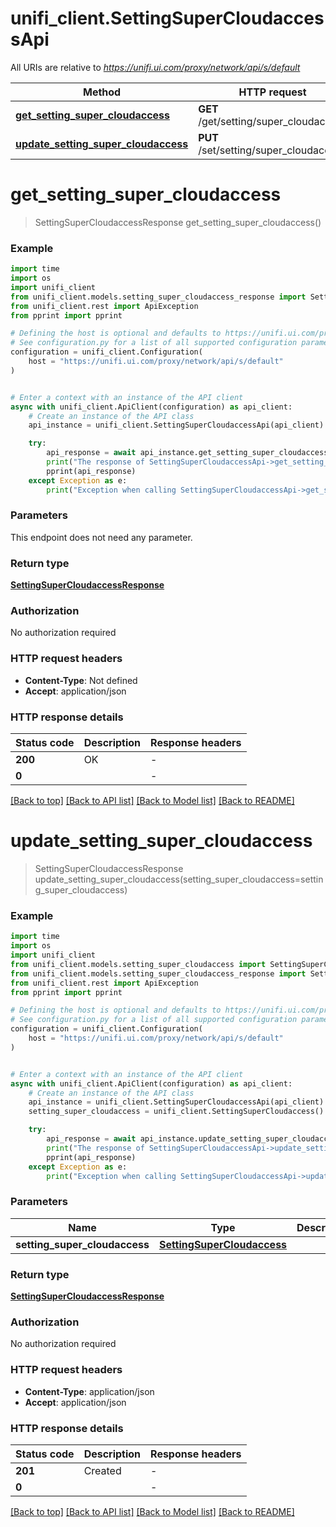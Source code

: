 # unifi_client.SettingSuperCloudaccessApi

All URIs are relative to *https://unifi.ui.com/proxy/network/api/s/default*

Method | HTTP request | Description
------------- | ------------- | -------------
[**get_setting_super_cloudaccess**](SettingSuperCloudaccessApi.md#get_setting_super_cloudaccess) | **GET** /get/setting/super_cloudaccess | 
[**update_setting_super_cloudaccess**](SettingSuperCloudaccessApi.md#update_setting_super_cloudaccess) | **PUT** /set/setting/super_cloudaccess | 


# **get_setting_super_cloudaccess**
> SettingSuperCloudaccessResponse get_setting_super_cloudaccess()



### Example


```python
import time
import os
import unifi_client
from unifi_client.models.setting_super_cloudaccess_response import SettingSuperCloudaccessResponse
from unifi_client.rest import ApiException
from pprint import pprint

# Defining the host is optional and defaults to https://unifi.ui.com/proxy/network/api/s/default
# See configuration.py for a list of all supported configuration parameters.
configuration = unifi_client.Configuration(
    host = "https://unifi.ui.com/proxy/network/api/s/default"
)


# Enter a context with an instance of the API client
async with unifi_client.ApiClient(configuration) as api_client:
    # Create an instance of the API class
    api_instance = unifi_client.SettingSuperCloudaccessApi(api_client)

    try:
        api_response = await api_instance.get_setting_super_cloudaccess()
        print("The response of SettingSuperCloudaccessApi->get_setting_super_cloudaccess:\n")
        pprint(api_response)
    except Exception as e:
        print("Exception when calling SettingSuperCloudaccessApi->get_setting_super_cloudaccess: %s\n" % e)
```



### Parameters

This endpoint does not need any parameter.

### Return type

[**SettingSuperCloudaccessResponse**](SettingSuperCloudaccessResponse.md)

### Authorization

No authorization required

### HTTP request headers

 - **Content-Type**: Not defined
 - **Accept**: application/json

### HTTP response details

| Status code | Description | Response headers |
|-------------|-------------|------------------|
**200** | OK |  -  |
**0** |  |  -  |

[[Back to top]](#) [[Back to API list]](../README.md#documentation-for-api-endpoints) [[Back to Model list]](../README.md#documentation-for-models) [[Back to README]](../README.md)

# **update_setting_super_cloudaccess**
> SettingSuperCloudaccessResponse update_setting_super_cloudaccess(setting_super_cloudaccess=setting_super_cloudaccess)



### Example


```python
import time
import os
import unifi_client
from unifi_client.models.setting_super_cloudaccess import SettingSuperCloudaccess
from unifi_client.models.setting_super_cloudaccess_response import SettingSuperCloudaccessResponse
from unifi_client.rest import ApiException
from pprint import pprint

# Defining the host is optional and defaults to https://unifi.ui.com/proxy/network/api/s/default
# See configuration.py for a list of all supported configuration parameters.
configuration = unifi_client.Configuration(
    host = "https://unifi.ui.com/proxy/network/api/s/default"
)


# Enter a context with an instance of the API client
async with unifi_client.ApiClient(configuration) as api_client:
    # Create an instance of the API class
    api_instance = unifi_client.SettingSuperCloudaccessApi(api_client)
    setting_super_cloudaccess = unifi_client.SettingSuperCloudaccess() # SettingSuperCloudaccess |  (optional)

    try:
        api_response = await api_instance.update_setting_super_cloudaccess(setting_super_cloudaccess=setting_super_cloudaccess)
        print("The response of SettingSuperCloudaccessApi->update_setting_super_cloudaccess:\n")
        pprint(api_response)
    except Exception as e:
        print("Exception when calling SettingSuperCloudaccessApi->update_setting_super_cloudaccess: %s\n" % e)
```



### Parameters


Name | Type | Description  | Notes
------------- | ------------- | ------------- | -------------
 **setting_super_cloudaccess** | [**SettingSuperCloudaccess**](SettingSuperCloudaccess.md)|  | [optional] 

### Return type

[**SettingSuperCloudaccessResponse**](SettingSuperCloudaccessResponse.md)

### Authorization

No authorization required

### HTTP request headers

 - **Content-Type**: application/json
 - **Accept**: application/json

### HTTP response details

| Status code | Description | Response headers |
|-------------|-------------|------------------|
**201** | Created |  -  |
**0** |  |  -  |

[[Back to top]](#) [[Back to API list]](../README.md#documentation-for-api-endpoints) [[Back to Model list]](../README.md#documentation-for-models) [[Back to README]](../README.md)

